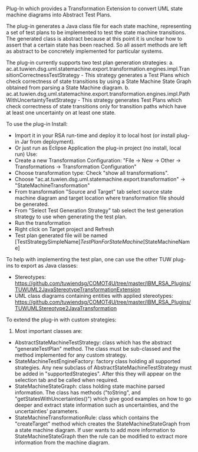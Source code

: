 Plug-In which provides a Transformation Extension to convert UML state machine diagrams into Abstract Test Plans.
 
The plug-in generates a Java class file for each state machine, representing a set of test plans to be implemented to test the state machine transitions.
The generated class is abstract because at this point it is unclear how to assert that a certain state has been reached. So all assert methods are left as abstract to be concretely implemented for particular systems.

The plug-in currently supports two test plan generation strategies:
 a. ac.at.tuwien.dsg.uml.statemachine.export.transformation.engines.impl.TransitionCorrectnessTestStrategy
    - This strategy generates a Test Plans which check correctness of state transitions by using a State Machine State Graph obtained from parsing a State Machine diagram.
 b. ac.at.tuwien.dsg.uml.statemachine.export.transformation.engines.impl.PathWithUncertaintyTestStrategy
    - This strategy generates Test Plans which check correctness of state transitions only for transition paths which have at least one uncertainty on at least one state.

To use the plug-in
 Install:
   - Import it in your RSA run-time and deploy it to local host (or install plug-in Jar from deployment).
   - Or just run as Eclipse Application the plug-in project (no install, local run)
 Use:
   - Create a new Transformation Configuration: "File -> New -> Other -> Transformations -> Transformation Configuration"
   - Choose transformation type: Check "show all transformations". 
   - Choose "ac.at.tuwien.dsg.uml.statemachine.export.transformation" -> "StateMachineTransformation"
   - From transformation "Source and Target" tab select source state machine diagram and target location where transformation file should be generated.
   - From "Select Test Generation Strategy" tab select the test generation strategy to use when generating the test plan.
   - Run the transformation
   - Right click on Target project and Refresh
   - Test plan generated file will be named [TestStrategySimpleName]_TestPlanForStateMachine_[StateMachineName]


To help with implementing the test plan, one can use the other TUW plug-ins to export as Java classes:
 - Stereotypes: https://github.com/tuwiendsg/COMOT4U/tree/master/IBM_RSA_Plugins/TUWUML2JavaStereotypeTransformationExtension
 - UML class diagrams containing entities with applied stereotypes: https://github.com/tuwiendsg/COMOT4U/tree/master/IBM_RSA_Plugins/TUWUMLStereotype2JavaTransformation


To extend the plug-in with custom strategies:
 1. Most important classes are:
   - AbstractStateMachineTestStrategy: class which has the abstract "generateTestPlan" method. The class must be sub-classed and the method implemented for any custom strategy.
   - StateMachineTestEngineFactory: factory class holding all supported strategies. Any new subclass of AbstractStateMachineTestStrategy must be added in "supportedStrategies". After this they will appear on the selection tab and be called when required.
   - StateMachineStateGraph: class holding state machine parsed information. The class has methods ("toString", and "getStatesWithUncertainties()") which give good examples on how to go deeper and extract state information such as uncertainties, and the uncertainties' parameters.
   - StateMachineTransformationRule: class which contains the "createTarget" method which creates the StateMachineStateGraph from a state machine diagram. If user wants to add more information to StateMachineStateGraph then the rule can be modified to extract more information from the machine diagram.


